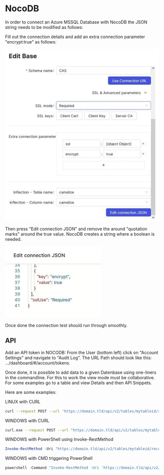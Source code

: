 # NocoDB

In order to connect an Azure MSSQL Database with NocoDB the JSON string needs to be modified as follows:

Fill out the connection details and add an extra connection parameter "encrypt:true" as follows:

![NocoDB](_nocodb1.webp)

Then press "Edit connection JSON" and remove the around "quotation marks" around the true value. NocoDB creates a string where a boolean is needed.

![NocoDB](_nocodb2.webp)

Once done the connection test should run through smoothly.

## API

Add an API token in NOCODB: From the User (bottom left) click on "Account Settings" and navigate to "Audit Log". The URL Path should look like this: .../dashboard/#/account/tokens.

Once done, it is possible to add data to a given Datenbase using one-liners in the commandline. For this to work the view mode must be collaborative. For some examples go to a table and view Details and then API Snippets.

Here are some examples:

LINUX with CURL

```sh
curl --request POST --url 'https://domain.tld/api/v2/tables/mytableid/records?offset=0&limit=25&where=&viewId=myviewid' --header 'xc-token: mytextismypassword' --header 'Content-Type: application/json' --data '{"Title":"TitleValue", "GamePage":"InputValue"}' | jq '.'
```

WINDOWS with CURL

```sh
curl.exe --request POST --url "https://domain.tld/api/v2/tables/mytableid/records?offset=0&limit=25&where=&viewId=myviewid" --header "xc-token: mytextismypassword" --header "Content-Type: application/json" --data "{\"Title\":\"TitleValue\", \"GamePage\":\"InputValue\"}"
```

WINDOWS with PowerShell using Invoke-RestMethod

```ps1
Invoke-RestMethod -Uri "https://domain.tld/api/v2/tables/mytableid/records?offset=0&limit=25&where=&viewId=myviewid" -Method POST -Headers @{"xc-token" = "mytextismypassword"; "Content-Type" = "application/json"} -Body '{"Title":"TitleValue","GamePage":"InputValue"}'
```

WINDOWS with CMD triggering PowerShell

```ps1
powershell -Command "Invoke-RestMethod -Uri 'https://domain.tld/api/v2/tables/mytableid/records?offset=0&limit=25&where=&viewId=myviewid' -Method POST -Headers @{ 'xc-token' = 'mytextismypassword'; 'Content-Type' = 'application/json' } -Body '{\"Title\":\"TitleValue\",\"GamePage\":\"InputValue\"}'"
```
